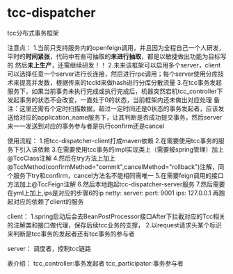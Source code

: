 # tcc-dispatcher
tcc分布式事务框架


注意点：
1.当前只支持服务内的openfeign调用，并且因为全程自己一个人研发，平时的**时间紧张**，代码中有些可抽取的**未进行抽取**，都是以敏捷做出功能为目标写的
然后**未上生产**，还需继续研发！！
2.未来该框架可以启用多个server，client可以选择任意一个server进行长连接，然后进行rpc调用；每个server使用分库技术来提高并发数，根据传来的tccId来做hash进行分库分散流量
3.在tcc事务发起服务下，如果当前事务未执行完成或执行完成后，机器突然宕机tcc_controller下发起事务的状态不会改变，一直处于0的状态，当前框架内还未做出对应处理
    备注：这里还需有个定时扫描数据，超过一定时间还是0状态的事务发起者，应该发送给对应的application_name服务下，让其判断是否成功提交事务，然后server来一一发送到对应的事务参与者是执行confirm还是cancel


使用流程：
1.把tcc-dispatcher-client打成maven依赖
2.在需要使用tcc事务的服务下引入该依赖
3.在需要使用tcc事务的impl实现类上（需要被spring管理）加上@TccClass注解
4.然后在try方法上加上@TccMethod(confirmMethod="commit",cancelMethod="rollback")注解，同个服务下try和confirm，cancel方法名不能相同需唯一
5.在需要feign调用的接口方法加上@TccFeign注解
6.然后本地跑起tcc-dispatcher-server服务
7.然后需要在yml上加上,ips是对应的步骤6的ip
netty:
  server:
     port: 9001
     ips: 127.0.0.1
再跑起对应的依赖了client的服务



client：
1.spring启动后会去BeanPostProcessor接口After下拦截对应的Tcc相关的注解类和接口做代理，保存后续tcc业务的支撑，
2.以request请求头某个标识来判断是tcc事务的发起者还有tcc事务的参与者

server：
调度者，控制tcc链路

表介绍：
tcc_controller:事务发起者
tcc_participator:事务参与者


